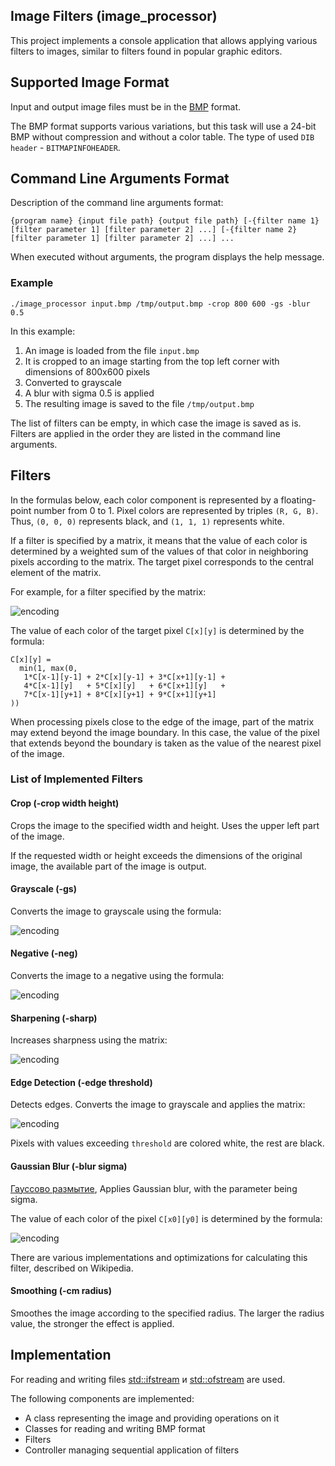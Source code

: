 ## Image Filters (image_processor)

This project implements a console application that allows applying various filters to images, 
similar to filters found in popular graphic editors. 

## Supported Image Format

Input and output image files must be in the [BMP](http://en.wikipedia.org/wiki/BMP_file_format) format.

The BMP format supports various variations, but this task will use
a 24-bit BMP without compression and without a color table. The type of used  `DIB header` - `BITMAPINFOHEADER`.

## Command Line Arguments Format 

Description of the command line arguments format: 

`{program name} {input file path} {output file path}
[-{filter name 1} [filter parameter 1] [filter parameter 2] ...]
[-{filter name 2} [filter parameter 1] [filter parameter 2] ...] ...`

When executed without arguments, the program displays the help message.

### Example
`./image_processor input.bmp /tmp/output.bmp -crop 800 600 -gs -blur 0.5`

In this example:
1. An image is loaded from the file `input.bmp `
2. It is cropped to an image starting from the top left corner with dimensions of 800x600 pixels 
3. Converted to grayscale 
4. A blur with sigma 0.5 is applied 
5. The resulting image is saved to the file `/tmp/output.bmp`

The list of filters can be empty, in which case the image is saved as is.
Filters are applied in the order they are listed in the command line arguments. 

## Filters

In the formulas below, each color component 
is represented by a floating-point number from 0 to 1. Pixel colors 
are represented by triples `(R, G, B)`. Thus, `(0, 0, 0)` represents black, 
and `(1, 1, 1)` represents white. 
 
If a filter is specified by a matrix, it means that the value of each color is determined by a weighted sum
of the values of that color in neighboring pixels according to the matrix. The target pixel 
corresponds to the central element of the matrix. 
 
For example, for a filter specified by the matrix: 

![encoding](https://latex.codecogs.com/svg.image?%5Cbegin%7Bbmatrix%7D1%20&%202%20&%203%20%5C%5C4%20&%205%20&%206%20%5C%5C7%20&%208%20&%209%20%5C%5C%5Cend%7Bbmatrix%7D)

The value of each color of the target pixel `C[x][y]` is determined by the formula: 
```
C[x][y] =
  min(1, max(0,
   1*C[x-1][y-1] + 2*C[x][y-1] + 3*C[x+1][y-1] +
   4*C[x-1][y]   + 5*C[x][y]   + 6*C[x+1][y]   +
   7*C[x-1][y+1] + 8*C[x][y+1] + 9*C[x+1][y+1]
))
```

When processing pixels close to the edge of the image, part of the matrix may extend beyond the image boundary. 
In this case, the value of the pixel that extends beyond the boundary is taken as the value of the 
nearest pixel of the image. 

### List of Implemented Filters

#### Crop (-crop width height)
Crops the image to the specified width and height. Uses the upper left part of the image. 
 
If the requested width or height exceeds the dimensions of the original image, the available part of the image is output. 

#### Grayscale (-gs)
Converts the image to grayscale using the formula:

![encoding](https://latex.codecogs.com/svg.image?R'%20=%20G'%20=%20B'%20=0.299%20R%20&plus;%200%20.587%20G%20&plus;%200%20.%20114%20B)

#### Negative (-neg)
Converts the image to a negative using the formula:

![encoding](https://latex.codecogs.com/svg.image?R'%20=%201%20-%20R,%20G'%20=%201%20-%20G,%20B'%20=%201%20-%20B)

#### Sharpening (-sharp)
Increases sharpness using the matrix:

![encoding](https://latex.codecogs.com/svg.image?%5Cbegin%7Bbmatrix%7D%20&%20-1%20&%20%20%5C%5C-1%20&%205%20&%20-1%20%5C%5C%20&%20-1%20&%20%20%5C%5C%5Cend%7Bbmatrix%7D)

#### Edge Detection (-edge threshold)
Detects edges. Converts the image to grayscale and applies the matrix:

![encoding](https://latex.codecogs.com/svg.image?%5Cbegin%7Bbmatrix%7D%20&%20-1%20&%20%20%5C%5C-1%20&%204%20&%20-1%20%5C%5C%20&%20-1%20&%20%20%5C%5C%5Cend%7Bbmatrix%7D)

Pixels with values exceeding `threshold` are colored white, the rest are black.

#### Gaussian Blur (-blur sigma)
[Гауссово размытие](https://ru.wikipedia.org/wiki/Размытие_по_Гауссу),
Applies Gaussian blur, with the parameter being sigma. 

The value of each color of the pixel `C[x0][y0]` is determined by the formula: 

![encoding](https://latex.codecogs.com/svg.image?C%5Bx_0%5D%5By_0%5D%20%3D%20%5Csum_%7Bx%3D0%2Cy%3D0%7D%5E%7Bwidth-1%2C%20height-1%7DC%5Bx%5D%5By%5D%5Cfrac%7B1%7D%7B2%5Cpi%5Csigma%5E2%7De%5E%7B-%5Cfrac%7B%5Cleft%7Cx_o-x%5Cright%7C%5E2%20%26plus%3B%20%5Cleft%7Cy_o-y%5Cright%7C%5E2%7D%7B2%5Csigma%5E2%7D%7D)

There are various implementations and optimizations for calculating this filter, described on Wikipedia. 

#### Smoothing (-cm radius)
Smoothes the image according to the specified radius. The larger the radius value, the stronger the effect is applied. 


## Implementation

For reading and writing files [std::ifstream](https://en.cppreference.com/w/cpp/io/basic_ifstream) и [std::ofstream](https://en.cppreference.com/w/cpp/io/basic_ofstream) are used.

The following components are implemented: 
- A class representing the image and providing operations on it 
- Classes for reading and writing BMP format 
- Filters 
- Controller managing sequential application of filters
